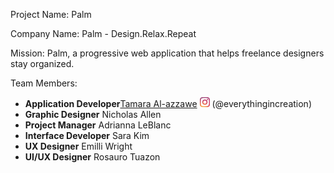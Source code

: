 Project Name: Palm

Company Name: Palm - Design.Relax.Repeat

Mission: Palm, a progressive web application that helps freelance designers stay organized.

Team Members:
* **Application Developer**[Tamara Al-azzawe](https://github.com/tammyyyy) ![Instagram](https://raw.githubusercontent.com/juneate/classroom-collab/master/img/instagram.png) (@everythingincreation)
* **Graphic Designer** Nicholas Allen
* **Project Manager** Adrianna LeBlanc
* **Interface Developer** Sara Kim
* **UX Designer** Emilli Wright
* **UI/UX Designer** Rosauro Tuazon

